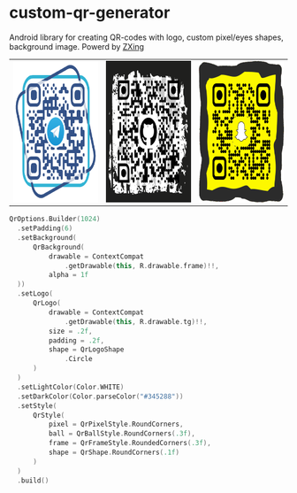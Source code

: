 # custom-qr-generator
Android library for creating QR-codes with logo, custom pixel/eyes shapes, background image. Powerd by <a href="https://github.com/zxing/zxing">ZXing</a>

<!-- <img src="./screenshots/telegram.bmp" width="256" height="256"> -->
<!-- <img src="./screenshots/github.bmp" width="256" height="256"> -->
<table>
  <tr>
    <td><img src="./screenshots/telegram.bmp" width="256" height="256"></td>
    <td><img src="./screenshots/github.bmp" width="256" height="256"></td>
        <td><img src="./screenshots/snapchat.bmp" width="256" height="256"></td>

  </tr> 
<table>
  
```kotlin
QrOptions.Builder(1024)
  .setPadding(6)
  .setBackground(
      QrBackground(
          drawable = ContextCompat
              .getDrawable(this, R.drawable.frame)!!,
          alpha = 1f
  ))
  .setLogo(
      QrLogo(
          drawable = ContextCompat
              .getDrawable(this, R.drawable.tg)!!,
          size = .2f,
          padding = .2f,
          shape = QrLogoShape
              .Circle
      )
  )
  .setLightColor(Color.WHITE)
  .setDarkColor(Color.parseColor("#345288"))
  .setStyle(
      QrStyle(
          pixel = QrPixelStyle.RoundCorners,
          ball = QrBallStyle.RoundCorners(.3f),
          frame = QrFrameStyle.RoundedCorners(.3f),
          shape = QrShape.RoundCorners(.1f)
      )
  )
  .build()
```
